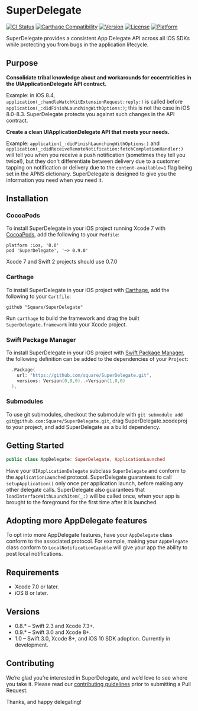 # SuperDelegate

[![CI Status](https://travis-ci.org/square/SuperDelegate.svg?branch=master)](https://travis-ci.org/square/SuperDelegate)
[![Carthage Compatibility](https://img.shields.io/badge/carthage-✓-e2c245.svg)](https://github.com/Carthage/Carthage/)
[![Version](https://img.shields.io/cocoapods/v/SuperDelegate.svg)](https://cocoapods.org/pods/SuperDelegate)
[![License](https://img.shields.io/cocoapods/l/SuperDelegate.svg)](https://cocoapods.org/pods/SuperDelegate)
[![Platform](https://img.shields.io/cocoapods/p/SuperDelegate.svg)](https://cocoapods.org/pods/SuperDelegate)

SuperDelegate provides a consistent App Delegate API across all iOS SDKs while protecting you from bugs in the application lifecycle.

## Purpose

**Consolidate tribal knowledge about and workarounds for eccentricities in the UIApplicationDelegate API contract.**

Example: in iOS 8.4, `application(_:handleWatchKitExtensionRequest:reply:)` is called before `application(_:didFinishLaunchingWithOptions:)`; this is not the case in iOS 8.0-8.3. SuperDelegate protects you against such changes in the API contract.

**Create a clean UIApplicationDelegate API that meets your needs.**

Example: `application(_:didFinishLaunchingWithOptions:)` and `application(_:didReceiveRemoteNotification:fetchCompletionHandler:)` will tell you when you receive a push notification (sometimes they tell you twice!), but they don't differentiate between delivery due to a customer tapping on notification or delivery due to the `content-available=1` flag being set in the APNS dictionary. SuperDelegate is designed to give you the information you need when you need it.

## Installation

### CocoaPods

To install SuperDelegate in your iOS project running Xcode 7 with [CocoaPods](http://cocoapods.org), add the following to your `Podfile`:

```
platform :ios, '8.0'
pod 'SuperDelegate', '~> 0.9.0'
```

Xcode 7 and Swift 2 projects should use 0.7.0

### Carthage

To install SuperDelegate in your iOS project with [Carthage](https://github.com/Carthage/Carthage), add the following to your `Cartfile`:

```ogdl
github "Square/SuperDelegate"
```

Run `carthage` to build the framework and drag the built `SuperDelegate.framework` into your Xcode project.

### Swift Package Manager

To install SuperDelegate in your iOS project with [Swift Package Manager](https://github.com/apple/swift-package-manager), the following definition can be added to the dependencies of your `Project`:

```swift
  .Package(
    url: "https://github.com/square/SuperDelegate.git",
    versions: Version(0,9,0)..<Version(1,0,0)
  ),
```

### Submodules

To use git submodules, checkout the submodule with `git submodule add git@github.com:Square/SuperDelegate.git`, drag SuperDelegate.xcodeproj to your project, and add SuperDelegate as a build dependency.

## Getting Started

```swift
public class AppDelegate: SuperDelegate, ApplicationLaunched
```

Have your `UIApplicationDelegate` subclass `SuperDelegate` and conform to the `ApplicationLaunched` protocol. SuperDelegate guarantees to call `setupApplication()` only once per application launch, before making any other delegate calls. SuperDelegate also guarantees that `loadInterfaceWithLaunchItem(_:)` will be called once, when your app is brought to the foreground for the first time after it is launched.


## Adopting more AppDelegate features

To opt into more AppDelegate features, have your `AppDelegate` class conform to the associated protocol. For example, making your `AppDelegate` class conform to `LocalNotificationCapable` will give your app the ability to post local notifications.


## Requirements

* Xcode 7.0 or later.
* iOS 8 or later.

## Versions
* 0.8.* – Swift 2.3 and Xcode 7.3+.
* 0.9.* – Swift 3.0 and Xcode 8+.
* 1.0 – Swift 3.0, Xcode 8+, and iOS 10 SDK adoption. Currently in development.

## Contributing

We’re glad you’re interested in SuperDelegate, and we’d love to see where you take it. Please read our [contributing guidelines](Contributing.md) prior to submitting a Pull Request.

Thanks, and happy delegating!
